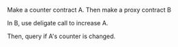 Make a counter contract A.
Then make a proxy contract B

In B, use deligate call to increase A.

Then, query if A's counter is changed.
